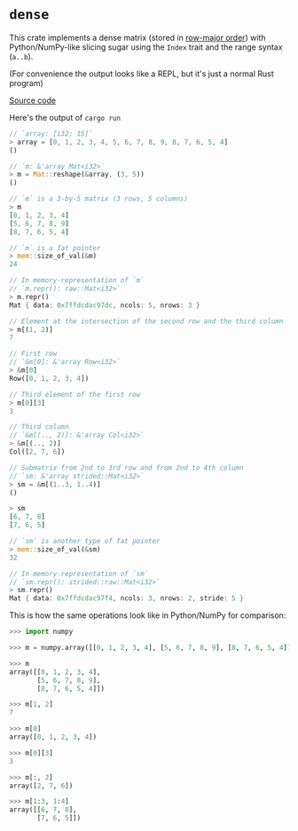 # `dense`

This crate implements a dense matrix (stored in [row-major order]) with Python/NumPy-like slicing
sugar using the `Index` trait and the range syntax (`a..b`).

[row-major order]: https://en.wikipedia.org/wiki/Row-major_order

(For convenience the output looks like a REPL, but it's just a normal Rust program)

[Source code](/unsized_types/dense/src/main.rs)

Here's the output of `cargo run`

``` rust
// `array: [i32; 15]`
> array = [0, 1, 2, 3, 4, 5, 6, 7, 8, 9, 8, 7, 6, 5, 4]
()

// `m: &'array Mat<i32>`
> m = Mat::reshape(&array, (3, 5))
()

// `m` is a 3-by-5 matrix (3 rows, 5 columns)
> m
[0, 1, 2, 3, 4]
[5, 6, 7, 8, 9]
[8, 7, 6, 5, 4]

// `m` is a fat pointer
> mem::size_of_val(&m)
24

// In memory-representation of `m`
// `m.repr(): raw::Mat<i32>`
> m.repr()
Mat { data: 0x7ffdcdac97dc, ncols: 5, nrows: 3 }

// Element at the intersection of the second row and the third column
> m[(1, 2)]
7

// First row
// `&m[0]: &'array Row<i32>`
> &m[0]
Row([0, 1, 2, 3, 4])

// Third element of the first row
> m[0][3]
3

// Third column
// `&m[(.., 2)]: &'array Col<i32>`
> &m[(.., 2)]
Col([2, 7, 6])

// Submatrix from 2nd to 3rd row and from 2nd to 4th column
// `sm: &'array strided::Mat<i32>`
> sm = &m[(1..3, 1..4)]
()

> sm
[6, 7, 8]
[7, 6, 5]

// `sm` is another type of fat pointer
> mem::size_of_val(&sm)
32

// In memory-representation of `sm`
// `sm.repr(): strided::raw::Mat<i32>`
> sm.repr()
Mat { data: 0x7ffdcdac97f4, ncols: 3, nrows: 2, stride: 5 }
```

This is how the same operations look like in Python/NumPy for comparison:

``` python
>>> import numpy

>>> m = numpy.array([[0, 1, 2, 3, 4], [5, 6, 7, 8, 9], [8, 7, 6, 5, 4]])

>>> m
array([[0, 1, 2, 3, 4],
       [5, 6, 7, 8, 9],
       [8, 7, 6, 5, 4]])

>>> m[1, 2]
7

>>> m[0]
array([0, 1, 2, 3, 4])

>>> m[0][3]
3

>>> m[:, 2]
array([2, 7, 6])

>>> m[1:3, 1:4]
array([[6, 7, 8],
       [7, 6, 5]])
```
